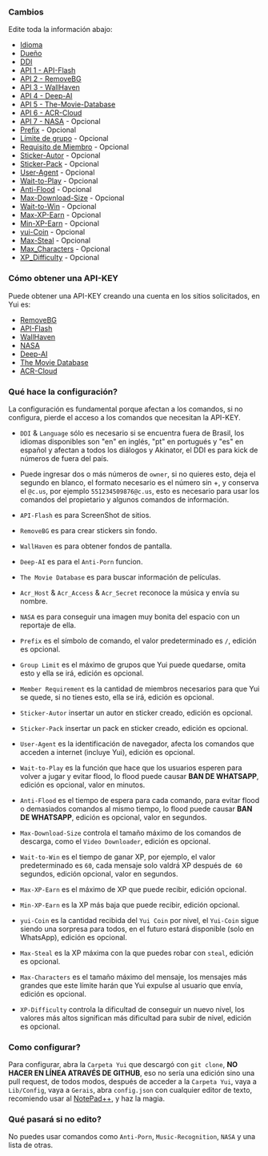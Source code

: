 ### Cambios

Edite toda la información abajo:

- [Idioma](https://github.com/KillovSky/yui/blob/main/lib/config/Gerais/config.json#2)
- [Dueño](https://github.com/KillovSky/yui/blob/main/lib/config/Gerais/config.json#3)
- [DDI](https://github.com/KillovSky/yui/blob/main/lib/config/Gerais/config.json#4)
- [API 1 - API-Flash](https://github.com/KillovSky/yui/blob/main/lib/config/Gerais/config.json#6)
- [API 2 - RemoveBG](https://github.com/KillovSky/yui/blob/main/lib/config/Gerais/config.json#7)
- [API 3 - WallHaven](https://github.com/KillovSky/yui/blob/main/lib/config/Gerais/config.json#8)
- [API 4 - Deep-AI](https://github.com/KillovSky/yui/blob/main/lib/config/Gerais/config.json#9)
- [API 5 - The-Movie-Database](https://github.com/KillovSky/yui/blob/main/lib/config/Gerais/config.json#19)
- [API 6 - ACR-Cloud](https://github.com/KillovSky/yui/blob/main/lib/config/Gerais/config.json#L25-L27)
- [API 7 - NASA](https://github.com/KillovSky/yui/blob/main/lib/config/Gerais/config.json#20) - Opcional
- [Prefix](https://github.com/KillovSky/yui/blob/main/lib/config/Gerais/config.json#5) - Opcional
- [Límite de grupo](https://github.com/KillovSky/yui/blob/main/lib/config/Gerais/config.json#10) - Opcional
- [Requisito de Miembro](https://github.com/KillovSky/yui/blob/main/lib/config/Gerais/config.json#11) - Opcional
- [Sticker-Autor](https://github.com/KillovSky/yui/blob/main/lib/config/Gerais/config.json#12) - Opcional
- [Sticker-Pack](https://github.com/KillovSky/yui/blob/main/lib/config/Gerais/config.json#13) - Opcional
- [User-Agent](https://github.com/KillovSky/yui/blob/main/lib/config/Gerais/config.json#14) - Opcional
- [Wait-to-Play](https://github.com/KillovSky/yui/blob/main/lib/config/Gerais/config.json#15) - Opcional
- [Anti-Flood](https://github.com/KillovSky/yui/blob/main/lib/config/Gerais/config.json#16) - Opcional
- [Max-Download-Size](https://github.com/KillovSky/yui/blob/main/lib/config/Gerais/config.json#17) - Opcional
- [Wait-to-Win](https://github.com/KillovSky/yui/blob/main/lib/config/Gerais/config.json#18) - Opcional
- [Max-XP-Earn](https://github.com/KillovSky/yui/blob/main/lib/config/Gerais/config.json#21) - Opcional
- [Min-XP-Earn](https://github.com/KillovSky/yui/blob/main/lib/config/Gerais/config.json#22) - Opcional
- [yui-Coin](https://github.com/KillovSky/yui/blob/main/lib/config/Gerais/config.json#23) - Opcional
- [Max-Steal](https://github.com/KillovSky/yui/blob/main/lib/config/Gerais/config.json#24) - Opcional
- [Max_Characters](https://github.com/KillovSky/yui/blob/main/lib/config/Gerais/config.json#25) - Opcional
- [XP_Difficulty](https://github.com/KillovSky/yui/blob/main/lib/config/Gerais/config.json#26) - Opcional


### Cómo obtener una API-KEY

Puede obtener una API-KEY creando una cuenta en los sitios solicitados, en Yui es:

- [RemoveBG](https://www.remove.bg/pt-br)
- [API-Flash](https://apiflash.com)
- [WallHaven](https://wallhaven.cc/settings/account)
- [NASA](https://api.nasa.gov)
- [Deep-AI](https://deepai.org)
- [The Movie Database](https://developers.themoviedb.org/3)
- [ACR-Cloud](https://console.acrcloud.com/avr?#/projects/online)

### Qué hace la configuración?

La configuración es fundamental porque afectan a los comandos, si no configura, pierde el acceso a los comandos que necesitan la API-KEY.

- ```DDI``` & ```Language``` sólo es necesario si se encuentra fuera de Brasil, los idiomas disponibles son "en" en inglés, "pt" en portugués y "es" en español y afectan a todos los diálogos y Akinator, el DDI es para kick de números de fuera del país.

- Puede ingresar dos o más números de ```owner```, si no quieres esto, deja el segundo en blanco, el formato necesario es el número sin +, y conserva el `@c.us`, por ejemplo ```551234509876@c.us```, esto es necesario para usar los comandos del propietario y algunos comandos de información.

- ```API-Flash``` es para ScreenShot de sitios.

- ```RemoveBG``` es para crear stickers sin fondo.

- ```WallHaven``` es para obtener fondos de pantalla.

- ```Deep-AI``` es para el ```Anti-Porn``` funcion.

- ```The Movie Database``` es para buscar información de películas.

- ```Acr_Host``` & ```Acr_Access``` & ```Acr_Secret``` reconoce la música y envía su nombre.

- ```NASA``` es para conseguir una imagen muy bonita del espacio con un reportaje de ella.

- ```Prefix``` es el símbolo de comando, el valor predeterminado es `/`, edición es opcional.

- ```Group Limit``` es el máximo de grupos que Yui puede quedarse, omita esto y ella se irá, edición es opcional.

- ```Member Requirement``` es la cantidad de miembros necesarios para que Yui se quede, si no tienes esto, ella se irá, edición es opcional.

- ```Sticker-Autor``` insertar un autor en sticker creado, edición es opcional.

- ```Sticker-Pack``` insertar un pack en sticker creado, edición es opcional.

- ```User-Agent``` es la identificación de navegador, afecta los comandos que acceden a internet (incluye Yui), edición es opcional.

- ```Wait-to-Play``` es la función que hace que los usuarios esperen para volver a jugar y evitar flood, lo flood puede causar **BAN DE WHATSAPP**, edición es opcional, valor en minutos.

- ```Anti-Flood``` es el tiempo de espera para cada comando, para evitar flood o demasiados comandos al mismo tiempo, lo flood puede causar **BAN DE WHATSAPP**, edición es opcional, valor en segundos.

- ```Max-Download-Size``` controla el tamaño máximo de los comandos de descarga, como el `Video Downloader`, edición es opcional.

- ```Wait-to-Win``` es el tiempo de ganar XP, por ejemplo, el valor predeterminado es `60`, cada mensaje solo valdrá XP después de` 60` segundos, edición opcional, valor en segundos.

- ```Max-XP-Earn``` es el máximo de XP que puede recibir, edición opcional.

- ```Min-XP-Earn``` es la XP más baja que puede recibir, edición opcional.

- ```yui-Coin``` es la cantidad recibida del `Yui Coin` por nivel, el `Yui-Coin` sigue siendo una sorpresa para todos, en el futuro estará disponible (solo en WhatsApp), edición es opcional.

- ```Max-Steal``` es la XP máxima con la que puedes robar con `steal`, edición es opcional.

- ```Max-Characters``` es el tamaño máximo del mensaje, los mensajes más grandes que este límite harán que Yui expulse al usuario que envía, edición es opcional.

- ```XP-Difficulty``` controla la dificultad de conseguir un nuevo nivel, los valores más altos significan más dificultad para subir de nivel, edición es opcional.

### Como configurar?

Para configurar, abra la ```Carpeta Yui``` que descargó con ```git clone```, **NO HACER EN LÍNEA ATRAVÉS DE GITHUB**, eso no sería una edición sino una pull request, de todos modos, después de acceder a la ```Carpeta Yui```, vaya a ```Lib/Config```, vaya a ```Gerais```, abra ```config.json``` con cualquier editor de texto, recomiendo usar al [NotePad++](https://notepad-plus-plus.org/downloads/), y haz la magia.

### Qué pasará si no edito?

No puedes usar comandos como `Anti-Porn`, `Music-Recognition`, `NASA` y una lista de otras.